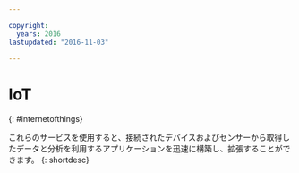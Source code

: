 ```yaml
---

copyright:
  years: 2016
lastupdated: "2016-11-03"

---
```


# IoT
{: #internetofthings}

これらのサービスを使用すると、接続されたデバイスおよびセンサーから取得したデータと分析を利用するアプリケーションを迅速に構築し、拡張することができます。
{: shortdesc}

